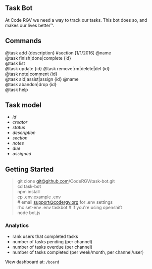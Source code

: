 
Task Bot
--------

At Code RGV we need a way to track our tasks. This bot does so, and makes our lives better™.

## Commands
  @task add {description} #section [1/1/2016] @name  
  @task finish|done|complete {id}  
  @task list  
  @task update {id} 
  @task remove|rm|delete|del {id}  
  @task note|comment {id}  
  @task aid|assist|assign {id} @name  
  @task abandon|drop {id}  
  @task help  

## Task model
* *id*
* *creator*
* *status*
* *description*
* *section*
* *notes*
* *due*
* *assigned*

## Getting Started
> git clone git@github.com/CodeRGV/task-bot.git  
> cd task-bot  
> npm install  
> cp .env.example .env  
> \# email support@codergv.org for .env settings  
> rhc set-env .env taskbot # if you're using openshift  
> node bot.js  

### Analytics
 - rank users that completed tasks
 - number of tasks pending (per channel)
 - number of tasks overdue (per channel)
 - number of tasks completed (per week/month, per channel/user)

View dashboard at: `/board`
